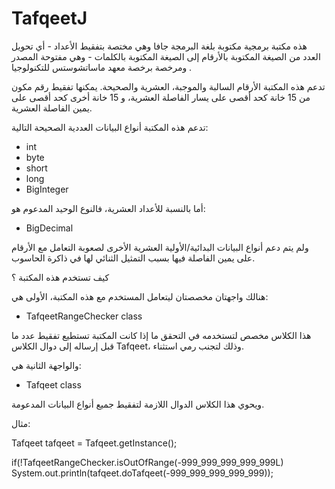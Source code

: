 # TafqeetJ
هذه مكتبة برمجية مكتوبة بلغة البرمجة جافا وهي مختصة بتفقيط الأعداد - أي تحويل العدد من الصيغة المكتوبة بالأرقام إلى الصيغة المكتوبة بالكلمات - وهي مفتوحة المصدر ومرخصة برخصة معهد ماساتشوستس للتكنولوجيا .

تدعم هذه المكتبة الأرقام السالبة والموجبة، العشرية والصحيحة. يمكنها تفقيط رقم مكون من 15 خانة كحد أقصى على يسار الفاصلة العشرية، و 15 خانة أخرى كحد أقصى على يمين الفاصلة العشرية.

تدعم هذه المكتبة أنواع البيانات العددية الصحيحة التالية:
- int
- byte
- short
- long
- BigInteger

أما بالنسبة للأعداد العشرية، فالنوع الوحيد المدعوم هو:
- BigDecimal

ولم يتم دعم أنواع البيانات البدائية/الأولية العشرية الأخرى لصعوبة التعامل مع الأرقام على يمين الفاصلة فيها بسبب التمثيل الثنائي لها في ذاكرة الحاسوب.

كيف تستخدم هذه المكتبة ؟

هنالك واجهتان مخصصتان ليتعامل المستخدم مع هذه المكتبة، الأولى هي:
- TafqeetRangeChecker class

هذا الكلاس مخصص لتستخدمه في التحقق ما إذا كانت المكتبة تستطيع تفقيط عدد ما قبل إرساله إلى دوال الكلاس Tafqeet، وذلك لتجنب رمي استثناء.

والواجهة الثانية هي:

- Tafqeet class

ويحوي هذا الكلاس الدوال اللازمة لتفقيط جميع أنواع البيانات المدعومة.

مثال:

Tafqeet tafqeet = Tafqeet.getInstance();

if(!TafqeetRangeChecker.isOutOfRange(-999_999_999_999_999L)
  System.out.println(tafqeet.doTafqeet(-999_999_999_999_999));
